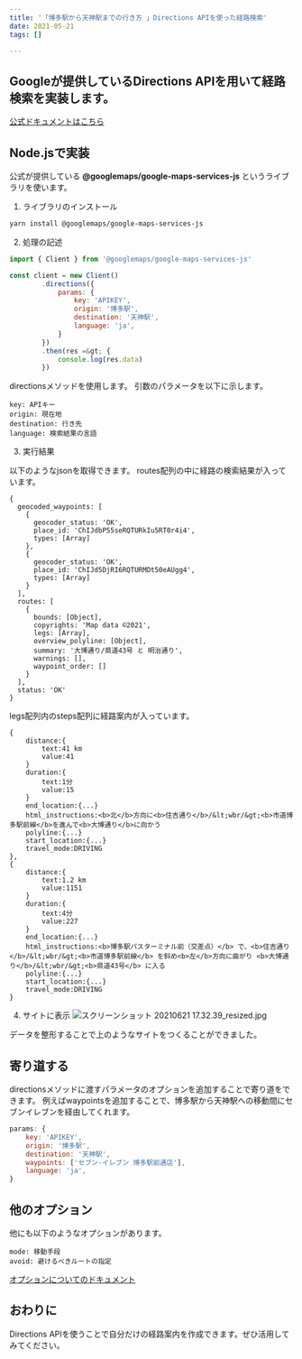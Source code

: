 ```yaml
---
title: '「博多駅から天神駅までの行き方 」Directions APIを使った経路検索'
date: 2021-05-21
tags: []

---
```


## Googleが提供しているDirections APIを用いて経路検索を実装します。

[公式ドキュメントはこちら](https://developers.google.com/maps/documentation/directions/quickstart?hl=ja)

## Node.jsで実装
公式が提供している **@googlemaps/google-maps-services-js** というライブラリを使います。
1. ライブラリのインストール
```bash
yarn install @googlemaps/google-maps-services-js

```
2. 処理の記述
```js
import { Client } from '@googlemaps/google-maps-services-js'

const client = new Client()
		.directions({
			params: {
				key: 'APIKEY',
				origin: '博多駅',
				destination: '天神駅',
				language: 'ja',
			}
		})
		.then(res =&gt; {
			console.log(res.data)
		})
```

directionsメソッドを使用します。
引数のパラメータを以下に示します。
```
key: APIキー
origin: 現在地
destination: 行き先
language: 検索結果の言語
```

3. 実行結果

以下のようなjsonを取得できます。
routes配列の中に経路の検索結果が入っています。

```
{
  geocoded_waypoints: [
    {
      geocoder_status: 'OK',
      place_id: 'ChIJdbP55seRQTURkIu5RT0r4i4',
      types: [Array]
    },
    {
      geocoder_status: 'OK',
      place_id: 'ChIJd5DjRI6RQTURMDt50eAUgg4',
      types: [Array]
    }
  ],
  routes: [
    {
      bounds: [Object],
      copyrights: 'Map data ©2021',
      legs: [Array],
      overview_polyline: [Object],
      summary: '大博通り/県道43号 と 明治通り',
      warnings: [],
      waypoint_order: []
    }
  ],
  status: 'OK'
}

```

legs配列内のsteps配列に経路案内が入っています。
```
{
	distance:{
		text:41 km
		value:41
	}
	duration:{
		text:1分
		value:15
	}
	end_location:{...}
	html_instructions:<b>北</b>方向に<b>住吉通り</b>/&lt;wbr/&gt;<b>市道博多駅前線</b>を進んで<b>大博通り</b>に向かう
	polyline:{...}
	start_location:{...}
	travel_mode:DRIVING
},
{
	distance:{
		text:1.2 km
		value:1151
	}
	duration:{
		text:4分
		value:227
	}
	end_location:{...}
	html_instructions:<b>博多駅バスターミナル前（交差点）</b> で、<b>住吉通り</b>/&lt;wbr/&gt;<b>市道博多駅前線</b> を斜め<b>左</b>方向に曲がり <b>大博通り</b>/&lt;wbr/&gt;<b>県道43号</b> に入る
	polyline:{...}
	start_location:{...}
	travel_mode:DRIVING
}
```

4. サイトに表示
![スクリーンショット 20210621 17.32.39_resized.jpg](https://i.gyazo.com/6a71e589a505c682e130a7fb983d138b.png)

データを整形することで上のようなサイトをつくることができました。

## 寄り道する

directionsメソッドに渡すパラメータのオプションを追加することで寄り道をできます。
例えばwaypointsを追加することで、博多駅から天神駅への移動間にセブンイレブンを経由してくれます。

```js
params: {
	key: 'APIKEY',
	origin: '博多駅',
	destination: '天神駅',
	waypoints: ['セブン-イレブン 博多駅前通店'],
	language: 'ja',
}
```

## 他のオプション
他にも以下のようなオプションがあります。
```
mode: 移動手段
avoid: 避けるべきルートの指定
```
[オプションについてのドキュメント](https://developers.google.com/maps/documentation/directions/get-directions?hl=ja)

## おわりに
Directions APIを使うことで自分だけの経路案内を作成できます。ぜひ活用してみてください。
